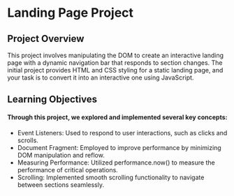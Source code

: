 # Landing Page Project

## Project Overview

This project involves manipulating the DOM to create an interactive landing page with a dynamic navigation bar that responds to section changes. The initial project provides HTML and CSS styling for a static landing page, and your task is to convert it into an interactive one using JavaScript.

## Learning Objectives

#### Through this project, we explored and implemented several key concepts:

- Event Listeners: Used to respond to user interactions, such as clicks and scrolls.
- Document Fragment: Employed to improve performance by minimizing DOM manipulation and reflow.
- Measuring Performance: Utilized performance.now() to measure the performance of critical operations.
- Scrolling: Implemented smooth scrolling functionality to navigate between sections seamlessly.
